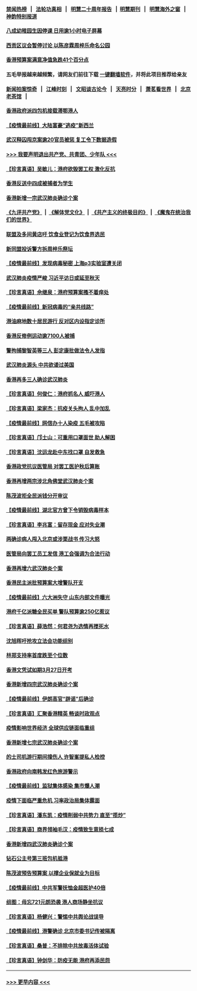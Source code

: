 #### [禁闻热榜](热点新闻.md?=0)  &nbsp;&nbsp;|&nbsp;&nbsp; [法轮功真相](https://github.com/gfw-breaker/truth/blob/master/README.md?=0) &nbsp;&nbsp;|&nbsp;&nbsp; [明慧二十周年报告](https://github.com/gfw-breaker/mh-reports/blob/master/README.md?=0) &nbsp;&nbsp;|&nbsp;&nbsp;[明慧期刊](https://github.com/gfw-breaker/mh-qikan) &nbsp;&nbsp;|&nbsp;&nbsp; [明慧海外之窗](https://github.com/gfw-breaker/mh-news/blob/master/README.md?=0) &nbsp;&nbsp;|&nbsp;&nbsp; [神韵特别报道](https://github.com/gfw-breaker/mh-news/blob/master/shenyun.md?=0)
#### [八成幼稚园生因停课 日用逾1小时电子屏幕](../pages/nsc415/n11913263.md?t=03050231) 
#### [西贡区议会暂停讨论 以陈彦霖周梓乐命名公园](../pages/nsc415/n11913248.md?t=03050231) 
#### [香港预算案满意净值急跌41个百分点](../pages/nsc415/n11913236.md?t=03050231) 
#### 五毛举报越来越频繁，请网友们前往下载 [一键翻墙软件](https://github.com/gfw-breaker/ssr-accounts)，并将此项目推荐给亲友
#### [新闻拍案惊奇](https://github.com/gfw-breaker/banned-news/blob/master/pages/link4.md) &nbsp;&nbsp;|&nbsp;&nbsp; [江峰时刻](https://github.com/gfw-breaker/banned-news/blob/master/pages/link4.md) &nbsp;&nbsp;|&nbsp;&nbsp; [文昭谈古论今](https://github.com/gfw-breaker/banned-news/blob/master/pages/link4.md) &nbsp;&nbsp;|&nbsp;&nbsp; [天亮时分](https://github.com/gfw-breaker/banned-news/blob/master/pages/link4.md) &nbsp;&nbsp;|&nbsp;&nbsp; [萧茗看世界](https://github.com/gfw-breaker/banned-news/blob/master/pages/link4.md) &nbsp;&nbsp;|&nbsp;&nbsp; [北京老茶馆](https://github.com/gfw-breaker/banned-news/blob/master/pages/link4.md) &nbsp;&nbsp;|&nbsp;&nbsp; 
#### [香港政府派四包机接载滞鄂港人](../pages/nsc415/n11913211.md?t=03050231) 
#### [【疫情最前线】大陆富豪“逃疫”新西兰](../pages/nsc415/n11913160.md?t=03050231) 
#### [武汉释囚闯京案逾20官员被惩 复工令下数据造假](../pages/nsc415/n11912743.md?t=03050231) 
#### [>>> 我要声明退出共产党、共青团、少年队 <<<](https://github.com/begood0513/goodnews/blob/master/quit/letter.md) 
#### [【珍言真语】吴敏儿：港府欲毁罢工权 激化反抗](../pages/nsc415/n11912457.md?t=03050231) 
#### [香港反送中四成被捕者为学生](../pages/nsc415/n11910730.md?t=03050231) 
#### [香港新增一宗武汉肺炎确诊个案](../pages/nsc415/n11910724.md?t=03050231) 
#### [《九评共产党》](https://github.com/begood0513/9ping.md/blob/master/README.md) &nbsp;|&nbsp; [《解体党文化》](../../../../jtdwh.md/blob/master/README.md)  &nbsp;|&nbsp; [《共产主义的终极目的》](../../../../gczydzjmd.md/blob/master/README.md) &nbsp;|&nbsp; [《魔鬼在统治我们的世界》](../../../../mgztzwmdsj.md/blob/master/README.md) 
#### [联盟及多间黄店吁 饮食业登记为饮食界选民](../pages/nsc415/n11910718.md?t=03050231) 
#### [新同盟投诉警方拆周梓乐祭坛](../pages/nsc415/n11910707.md?t=03050231) 
#### [【疫情最前线】发现病毒秘密 上海p3实验室遭关闭](../pages/nsc415/n11910640.md?t=03050231) 
#### [武汉肺炎疫情严峻 习近平访日或延至秋天](../pages/nsc415/n11910570.md?t=03050231) 
#### [【珍言真语】佘继泉：港府预算案搔不着痒处](../pages/nsc415/n11910011.md?t=03050231) 
#### [【疫情最前线】新冠病毒的“亲共线路”](../pages/nsc415/n11907734.md?t=03050231) 
#### [港油麻地数十居民游行 反对区内设指定诊所](../pages/nsc415/n11907900.md?t=03050231) 
#### [香港反修例运动逾7100人被捕](../pages/nsc415/n11907922.md?t=03050231) 
#### [警拘捕黎智英等三人 彭定康批做法令人发指](../pages/nsc415/n11907905.md?t=03050231) 
#### [武汉肺炎源头 中共欲诿过美国](../pages/nsc415/n11907665.md?t=03050231) 
#### [香港再多三人确诊武汉肺炎](../pages/nsc415/n11907846.md?t=03050231) 
#### [【珍言真语】何俊仁：港府抓名人 威吓港人](../pages/nsc415/n11907561.md?t=03050231) 
#### [【珍言真语】梁家杰：抗疫关头拘人 乱中加乱](../pages/nsc415/n11907444.md?t=03050231) 
#### [【疫情最前线】网信办十人染疫 五毛被攻陷](../pages/nsc415/n11903757.md?t=03050231) 
#### [【珍言真语】邝士山：可重用口罩面世 助人解困](../pages/nsc415/n11903875.md?t=03050231) 
#### [【珍言真语】沈运龙赴中东找口罩 自发救急](../pages/nsc415/n11903291.md?t=03050231) 
#### [香港政党抗议医管局 对罢工医护秋后算账](../pages/nsc415/n11901746.md?t=03050231) 
#### [香港再增两宗涉北角佛堂武汉肺炎个案](../pages/nsc415/n11901737.md?t=03050231) 
#### [陈茂波拒全民派钱分开审议](../pages/nsc415/n11901672.md?t=03050231) 
#### [【疫情最前线】湖北官方曾下令销毁病毒样本](../pages/nsc415/n11901518.md?t=03050231) 
#### [【珍言真语】李兆富：留存现金 应对失业潮](../pages/nsc415/n11901448.md?t=03050231) 
#### [两确诊病人闯入北京或涉栗战书 传习大怒](../pages/nsc415/n11901180.md?t=03050231) 
#### [医管局向罢工员工发信 港工会强调为合法行动](../pages/nsc415/n11898870.md?t=03050231) 
#### [香港再增六武汉肺炎个案](../pages/nsc415/n11898843.md?t=03050231) 
#### [香港民主派批预算案大增警队开支](../pages/nsc415/n11898813.md?t=03050231) 
#### [【疫情最前线】六大洲失守 山东内部文件曝光](../pages/nsc415/n11898455.md?t=03050231) 
#### [港府千亿派糖全民买单 警队预算逾250亿惹议](../pages/nsc415/n11898608.md?t=03050231) 
#### [【珍言真语】薛浩然：何君尧为选情再搅死水](../pages/nsc415/n11898269.md?t=03050231) 
#### [沈旭晖吁抢攻立法会功能组别](../pages/nsc415/n11896084.md?t=03050231) 
#### [林郑支持率首度跌至个位数](../pages/nsc415/n11896058.md?t=03050231) 
#### [香港文凭试如期3月27日开考](../pages/nsc415/n11896055.md?t=03050231) 
#### [香港新增四宗武汉肺炎确诊个案](../pages/nsc415/n11896040.md?t=03050231) 
#### [【疫情最前线】伊朗高官“辟谣”后确诊](../pages/nsc415/n11895902.md?t=03050231) 
#### [【珍言真语】汇聚香港精英 畅谈时政观点](../pages/nsc415/n11895733.md?t=03050231) 
#### [疫情影响世界经济 全球供应链面临重组](../pages/nsc415/n11895634.md?t=03050231) 
#### [香港新增七宗武汉肺炎确诊个案](../pages/nsc415/n11893498.md?t=03050231) 
#### [的士司机游行期间撞伤人 许智峯提私人检控](../pages/nsc415/n11893483.md?t=03050231) 
#### [香港政府向南韩发红色旅游警示](../pages/nsc415/n11893398.md?t=03050231) 
#### [【疫情最前线】监狱集体感染 集市爆人潮](../pages/nsc415/n11893181.md?t=03050231) 
#### [疫情下面临严重危机  习率政治局集体露面](../pages/nsc415/n11893305.md?t=03050231) 
#### [【珍言真语】潘东凯：疫情削弱中共势力 直至“揽炒”](../pages/nsc415/n11892866.md?t=03050231) 
#### [【珍言真语】商界领袖毛汉：疫情致生意损七成](../pages/nsc415/n11890348.md?t=03050231) 
#### [香港新增四武汉肺炎确诊个案](../pages/nsc415/n11890610.md?t=03050231) 
#### [钻石公主号第三班包机抵港](../pages/nsc415/n11890645.md?t=03050231) 
#### [陈茂波预告预算案 以撑企业保就业为目标](../pages/nsc415/n11890574.md?t=03050231) 
#### [【疫情最前线】中共军警抚恤金超医护40倍](../pages/nsc415/n11890458.md?t=03050231) 
#### [组图：毋忘721元朗恐袭 港人商场静坐抗议](../pages/nsc415/n11876882.md?t=03050231) 
#### [【珍言真语】杨健兴：警惕中共舆论战误导](../pages/nsc415/n11888131.md?t=03050231) 
#### [【疫情最前线】港警确诊 北京市委书记传被隔离](../pages/nsc415/n11886872.md?t=03050231) 
#### [【珍言真语】桑普：不排除中共放毒活体试验](../pages/nsc415/n11886832.md?t=03050231) 
#### [【珍言真语】钟剑华：防疫无能 港府再添民怨](../pages/nsc415/n11884504.md?t=03050231) 

----
#### [ >>> 更早内容 <<< ](../indexes/nsc415-earlier.md)

